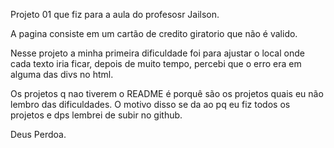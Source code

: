 Projeto 01 que fiz para a aula do profesosr Jailson.

A pagina consiste em um cartão de credito giratorio que não é valido.

Nesse projeto a minha primeira dificuldade foi para ajustar o local onde cada texto iria ficar, depois de muito tempo, percebi que o erro era em alguma das divs no html.

Os projetos q nao tiverem o README é porquê são os projetos quais eu não lembro das dificuldades.
O motivo disso se da ao pq eu fiz todos os projetos e dps lembrei de subir no github.

Deus Perdoa.
